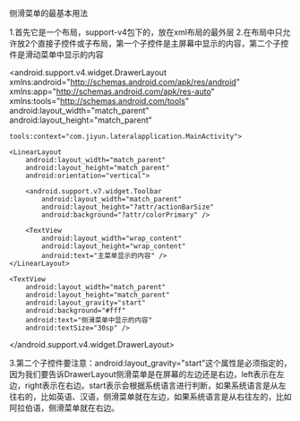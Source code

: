 
侧滑菜单的最基本用法


1.首先它是一个布局，support-v4包下的，放在xml布局的最外层
2.在布局中只允许放2个直接子控件或子布局，第一个子控件是主屏幕中显示的内容，第二个子控件是滑动菜单中显示的内容
<?xml version="1.0" encoding="utf-8"?>
<android.support.v4.widget.DrawerLayout xmlns:android="http://schemas.android.com/apk/res/android"
    xmlns:app="http://schemas.android.com/apk/res-auto"
    xmlns:tools="http://schemas.android.com/tools"
    android:layout_width="match_parent"
    android:layout_height="match_parent"

    tools:context="com.jiyun.lateralapplication.MainActivity">

    <LinearLayout
        android:layout_width="match_parent"
        android:layout_height="match_parent"
        android:orientation="vertical">

        <android.support.v7.widget.Toolbar
            android:layout_width="match_parent"
            android:layout_height="?attr/actionBarSize"
            android:background="?attr/colorPrimary" />

        <TextView
            android:layout_width="wrap_content"
            android:layout_height="wrap_content"
            android:text="主菜单显示的内容" />
    </LinearLayout>

    <TextView
        android:layout_width="match_parent"
        android:layout_height="match_parent"
        android:layout_gravity="start"
        android:background="#fff"
        android:text="侧滑菜单中显示的内容"
        android:textSize="30sp" />
</android.support.v4.widget.DrawerLayout>

3.第二个子控件要注意：android:layout_gravity="start"这个属性是必须指定的，因为我们要告诉DrawerLayout侧滑菜单是在屏幕的左边还是右边，left表示在左边，right表示在右边。start表示会根据系统语言进行判断，如果系统语言是从左往右的，比如英语、汉语，侧滑菜单就在左边，如果系统语言是从右往左的，比如阿拉伯语，侧滑菜单就在右边。



